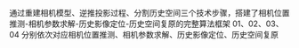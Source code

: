 通过重建相机模型、逆推投影过程、分割历史空间三个技术步骤，搭建了相机位置推测-相机参数求解-历史影像定位-历史空间复原的完整算法框架
01、02、03、04 分别依次对应相机位置推测、相机参数求解、历史影像定位、历史空间复原

